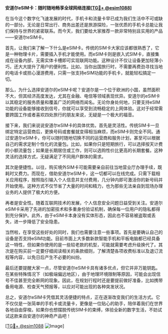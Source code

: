 **安道尔eSIM卡：随时随地畅享全球网络连接[[TG💪+ @esim1088](https://t.me/s/esim1088)]**

在当今这个数字化飞速发展的时代，手机卡和流量卡早已成为我们生活中不可或缺的一部分。无论是日常出行、商务出差还是旅游探险，一张优质的手机卡总能让我们保持与世界的紧密联系。而今天，我们要给大家推荐一款非常特别且实用的产品——安道尔eSIM卡。

首先，让我们来了解一下什么是eSIM卡。传统的SIM卡大家应该都很熟悉了，它是一种物理卡片，需要插入手机才能使用。而eSIM卡则是嵌入式SIM卡，直接集成在设备内部，无需实体卡槽即可实现联网功能。这种设计不仅让设备更加轻薄小巧，还大大提升了用户的便利性。比如，当你出国旅行时，不需要再费劲寻找当地的电话卡或担心漫游费用，只需一张支持eSIM功能的手机卡，就能轻松搞定一切。

那么，为什么选择安道尔的eSIM卡呢？安道尔是一个位于欧洲的小国，虽然面积不大，但其经济高度发达，尤其在金融、电信等领域表现优异。安道尔的eSIM卡以其稳定的服务质量和覆盖广泛的网络而闻名。无论你身处何地，只要支持eSIM功能的设备能够接收到信号，你就可以享受到流畅稳定的上网体验。这对于经常需要跨国工作或者喜欢四处旅行的朋友来说，无疑是一个极大的福音。

接下来，我们来说说安道尔eSIM卡的具体优势。首先是灵活性。传统SIM卡一旦绑定特定运营商后，更换号码或套餐就变得相当麻烦，而eSIM卡则完全不同。通过安道尔eSIM卡，你可以随时随地切换不同的运营商和服务计划，甚至可以根据自己的需求定制个性化的流量包。比如，如果你只是短期旅行，可以选择按天计费的小额流量包；如果是长期居住或工作，则可以选购性价比更高的长期套餐。这种灵活的选择方式，无疑满足了不同用户群体的需求。

其次是便捷性。以往，购买境外SIM卡可能需要亲自前往当地营业厅办理手续，既耗时又费力。而现在，借助安道尔eSIM卡，这一切都可以在线完成。只需下载相关应用程序，按照指引输入个人信息并支付费用，几分钟内即可激活你的新号码并开始使用。这种方式不仅节省了大量的时间和精力，也为那些无法亲自到现场办理业务的人提供了极大的方便。

再者是安全性。随着互联网技术的发展，个人信息安全问题日益受到关注。安道尔eSIM卡采用了先进的加密技术和多重身份验证机制，确保每一位用户的隐私都得到充分保护。此外，由于eSIM卡本身没有实体形态，因此也不容易被盗取或丢失，进一步降低了安全隐患。

当然啦，在享受这些好处的同时，我们也需要注意一些事项。首先是要确认自己的设备是否支持eSIM功能。目前市面上大多数新款智能手机和平板电脑都已经具备这一特性，但如果你使用的是一些较老款的机型，可能就需要考虑升级换代了。其次是在购买前一定要仔细阅读相关的条款细则，了解清楚各项收费标准以及退订流程等内容，以免日后产生不必要的纠纷。

最后还要提醒大家一点，尽管安道尔eSIM卡具有诸多优点，但它并非万能钥匙。在某些特殊情况下（如极端偏远地区），由于地理环境限制等原因，可能会出现信号不佳甚至完全断网的现象。因此，在规划行程时还是要提前做好准备，比如携带备用电源、检查天气预报等，以应对可能出现的各种突发状况。

总之，安道尔eSIM卡凭借其灵活便捷的特点，正在逐渐改变我们的生活方式。它不仅仅是一张简单的手机卡或流量卡，更像是一位贴心的助手，陪伴着我们在世界各地自由穿梭。如果你也想摆脱传统SIM卡的束缚，体验全新的数字生活，不妨试试这款来自安道尔的神奇产品吧！

[[TG💪+ @esim1088](https://t.me/s/esim1088) ![Image](https://i.postimg.cc/4NQfJmqS/Snipaste-2025-05-13-00-14-12.png)]